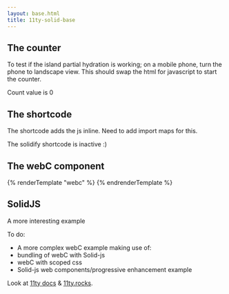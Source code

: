 ```yaml
---
layout: base.html
title: 11ty-solid-base
---
```


## The counter
To test if the island partial hydration is working; on a mobile phone, turn the phone to landscape view. This should swap the html for javascript to start the counter.

<is-land on:media="(min-width: 30em)">
  <counter-component>
    <p>Count value is 0</p>
  </counter-component>
  <template data-island="replace">
    <p id="app"></p>
    <script type="module" src="{{ '/app/app.js' | url | hash }}"></script>
  </template>
</is-land>


## The shortcode
The shortcode adds the js inline. Need to add import maps for this.

<is-land on:media="(min-width: 30em)">
  <shortcode-component>
    <p>The solidify shortcode is inactive :)</p>
  </shortcode-component>
  <template data-island="replace">
    <p id="shorty"></p>

{% solid "shorty" "zbundleOff" %}
import { render } from 'https://esm.sh/solid-js/web';

function Solidify() {
  return <div>The solidify shortcode is active!</div>;
}

render(() => <Solidify />, document.getElementById('shorty'))
{% endsolid %}
    
  </template>
</is-land> 

## The webC component

{% renderTemplate "webc" %}
<tester></tester>
{% endrenderTemplate %}

## SolidJS
A more interesting example

<p id="wordapp"></p>
<script type="module" src="{{ '/app/fetch.js' | url | hash }}"></script>


To do: 
 - A more complex webC example making use of:
 - bundling of webC with Solid-js
 - webC with scoped css
 - Solid-js web components/progressive enhancement example

Look at [11ty docs](https://www.11ty.dev/docs/languages/webc/) & [11ty.rocks](https://11ty.rocks/).
